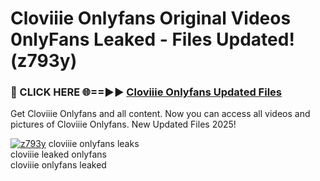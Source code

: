 # Cloviiie Onlyfans Original Videos 0nlyFans Leaked - Files Updated! (z793y)

<h3>🔴 CLICK HERE 🌐==►► <a href="https://tinyurl.com/x26r9saj" rel="nofollow">Cloviiie Onlyfans Updated Files</a></h3>

Get Cloviiie Onlyfans and all content. Now you can access all videos and pictures of Cloviiie Onlyfans. New Updated Files 2025!

[![z793y](https://i.imgur.com/LkgZPqh.gif)](https://tinyurl.com/x26r9saj)
cloviiie onlyfans leaks<br>
cloviiie leaked onlyfans<br>
cloviiie onlyfans leaked